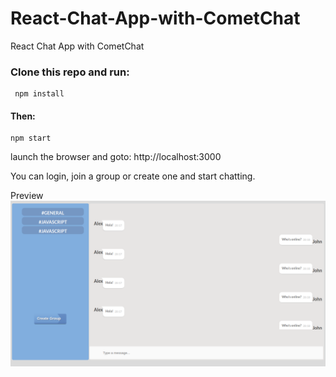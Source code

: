 # React-Chat-App-with-CometChat

React Chat App with CometChat

### Clone this repo and run:

```
 npm install
```

#### Then:

```
npm start
```

launch the browser and goto: http://localhost:3000

You can login, join a group or create one and start chatting.

Preview
![alt text](react-chat-app.png "Logo Title Text 1")
